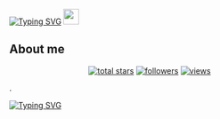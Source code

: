 [![Typing SVG](https://readme-typing-svg.herokuapp.com?font=Variable+Axes&size=60&duration=3510&color=60DAF7&multiline=true&width=425&height=150&lines=Welcome+to;Subhan+profile+)](https://git.io/typing-svg)
  <img src="https://media.giphy.com/media/hvRJCLFzcasrR4ia7z/giphy.gif" width="28">
</h3>

## About me


<!-- View counter - https://github.com/subhan-1/Simple-View-Counter -->
<!-- Star counter - https://github.com/idealclover/GitHub-Star-Counter -->
<p align="center">

     
  <a href="https://github.com/subhan-1?tab=repositories&sort=stargazers">
    <img alt="total stars" title="Total stars on GitHub" src="https://custom-icon-badges.herokuapp.com/badge/dynamic/json?logo=star&color=55960c&labelColor=488207&label=Stars&style=for-the-badge&query=%24.stars&url=https://api.github-star-counter.workers.dev/user/subhan-1"/></a>
  <a href="https://github.com/subhan-1?tab=followers">
    <img alt="followers" title="Follow me on Github" src="https://custom-icon-badges.herokuapp.com/github/followers/subhan-1?color=236ad3&labelColor=1155ba&style=for-the-badge&logo=person-add&label=Follow&logoColor=white"/></a>
  <a href="https://github.com/subhan-1/Simple-View-Counter">
    <img alt="views" title="GitHub profile views" src="https://freshidea.com/jonah/app/subhan-1-profile-views"/></a>
</p>

.

[![Typing SVG](https://readme-typing-svg.herokuapp.com?size=60&color=3354F7&lines=Welcome+to+;My+profile+)](https://git.io/typing-svg)

